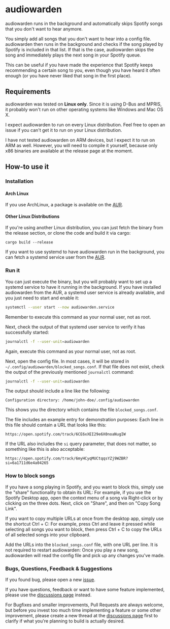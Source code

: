 # audiowarden

audiowarden runs in the background and automatically skips Spotify songs that you
don't want to hear anymore.

You simply add all songs that you don't want to hear into a config file. audiowarden then runs in the background
and checks if the song played by Spotify is included in that list. If that is the case, audiowarden skips the song
and immediately plays the next song in your Spotify queue.

This can be useful if you have made the experience that Spotify keeps recommending a certain song to you, even
though you have heard it often enough (or you have never liked that song in the first place).


## Requirements

audiowarden was tested on **Linux only**. Since it is using D-Bus and MPRIS, it probably won't run
on other operating systems like Windows and Mac OS X.

I expect audiowarden to run on every Linux distribution. Feel free to open an issue if you can't get it to run
on your Linux distribution.

I have not tested audiowarden on ARM devices, but I expect it to run on ARM as well. However, you will need to compile
it yourself, because only x86 binaries are available at the release page at the moment.

## How-to use it

### Installation

#### Arch Linux
If you use ArchLinux, a package is available on the [AUR](https://aur.archlinux.org/packages/audiowarden-bin).

#### Other Linux Distributions

If you're using another Linux distribution, you can just fetch the binary from the release section,
or clone the code and build it via cargo:
```
cargo build --release
```

If you want to use systemd to have audiowarden run in the background, you can fetch a systemd service
user from the [AUR](https://aur.archlinux.org/cgit/aur.git/plain/audiowarden.service?h=audiowarden-bin).

### Run it
You can just execute the binary, but you will probably want to set up a systemd service to have it
running in the background. If you have installed audiowarden from the AUR, a systemd user service is
already available, and you just need to start and enable it:

```bash
systemctl --user start --now audiowarden.service
```

Remember to execute this command as your normal user, not as root.

Next, check the output of that systemd user service to verify it has successfully started:

```bash
journalctl -f --user-unit=audiowarden
```

Again, execute this command as your normal user, not as root.


Next, open the config file. In most cases, it will be stored in
`~/.config/audiowarden/blocked_songs.conf`.
If that file does not exist, check the output of the previously mentioned `journalctl` command:

```bash
journalctl -f --user-unit=audiowarden
```

The output should include a line like the following:

```
Configuration directory: /home/john-doe/.config/audiowarden
```

This shows you the directory which contains the file `blocked_songs.conf`.

The file includes an example entry for demonstration purposes: Each line in this file should contain a
URL that looks like this:

```
https://open.spotify.com/track/6CE6xXEI29e6X0noaNugIW
```

If the URL also includes the `si` query parameter, that does not matter, so something like this
is also acceptable:

```
https://open.spotify.com/track/6myHCyqMUCtqqsYZj9WZBR?si=6a1711d6e4a04265
```

### How to block songs

If you have a song playing in Spotify, and you want to block this, simply use the "share" functionality
to obtain its URL: For example, if you use the Spotify Desktop app, open the context menu of a song via Right-click
or by clicking on the three dots.
Next, click on "Share", and then on "Copy Song Link".

If you want to copy multiple URLs at once from the desktop app, simply use the shortcut Ctrl + C: For example, 
press Ctrl and leave it pressed while selecting all songs you want to block, then press Ctrl + C to copy the URLs
of all selected songs into your clipboard.

Add the URLs into the `blocked_songs.conf` file, with one URL per line. It is not required to restart audiowarden:
Once you play a new song, audiowarden will read the config file and pick up any changes you've made.

### Bugs, Questions, Feedback & Suggestions

If you found bug, please open a new [issue](https://github.com/nroi/audiowarden/issues).

If you have questions, feedback or want to have some feature implemented, please use the 
[discussions page](https://github.com/nroi/audiowarden/discussions) instead.

For Bugfixes and smaller improvements, Pull Requests are always welcome, but before you invest too much time
implementing a feature or some other improvement, please create a new thread at the
[discussions page](https://github.com/nroi/audiowarden/discussions) first to clarify if what you're planning
to build is actually desired.
